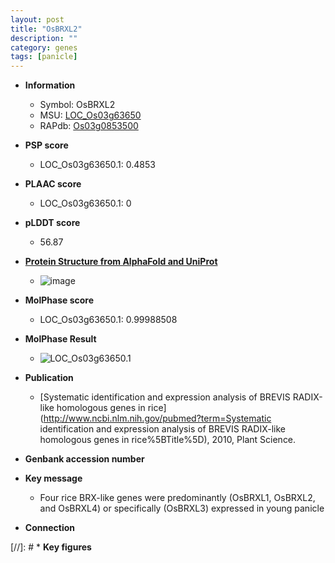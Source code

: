 ```yaml
---
layout: post
title: "OsBRXL2"
description: ""
category: genes
tags: [panicle]
---
```


* **Information**  
    + Symbol: OsBRXL2  
    + MSU: [LOC_Os03g63650](http://rice.plantbiology.msu.edu/cgi-bin/ORF_infopage.cgi?orf=LOC_Os03g63650)  
    + RAPdb: [Os03g0853500](http://rapdb.dna.affrc.go.jp/viewer/gbrowse_details/irgsp1?name=Os03g0853500)  

* **PSP score**  
    + LOC_Os03g63650.1: 0.4853 

* **PLAAC score**  
    + LOC_Os03g63650.1: 0 

* **pLDDT score**
    + 56.87

* **[Protein Structure from AlphaFold and UniProt](https://www.uniprot.org/uniprotkb/Q84T65/entry#structure)**
    + ![image](https://ricepsp.github.io/images/Q8/AF-Q84T65-F1.png)

* **MolPhase score**
    + LOC_Os03g63650.1: 0.99988508

* **MolPhase Result**
    + ![LOC_Os03g63650.1](https://304243504.github.io/Pictures/LOC_Os03g/LOC_Os03g63650.1.png)

* **Publication**  
    + [Systematic identification and expression analysis of BREVIS RADIX-like homologous genes in rice](http://www.ncbi.nlm.nih.gov/pubmed?term=Systematic identification and expression analysis of BREVIS RADIX-like homologous genes in rice%5BTitle%5D), 2010, Plant Science.

* **Genbank accession number**  

* **Key message**  
    + Four rice BRX-like genes were predominantly (OsBRXL1, OsBRXL2, and OsBRXL4) or specifically (OsBRXL3) expressed in young panicle

* **Connection**  

[//]: # * **Key figures**  


